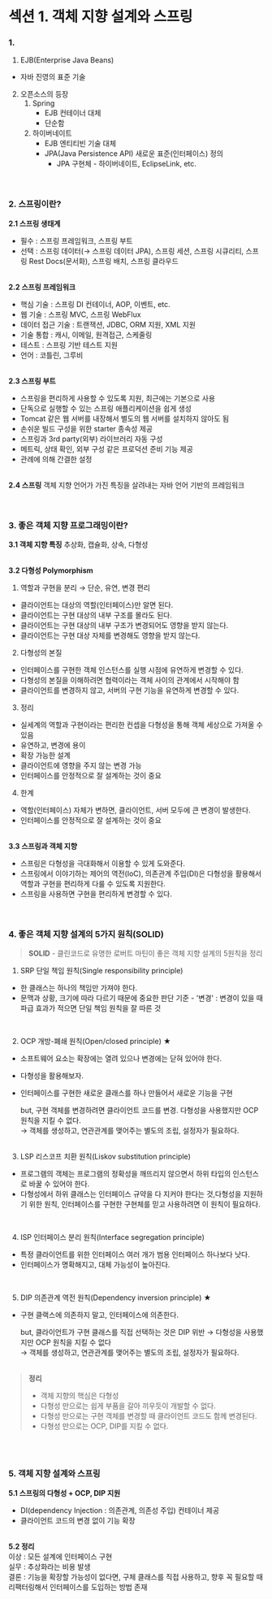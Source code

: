 # 섹션 1. 객체 지향 설계와 스프링

### 1. 
1. EJB(Enterprise Java Beans)   
- 자바 진영의 표준 기술
2. 오픈소스의 등장
   1. Spring
      - EJB 컨테이너 대체
      - 단순함
   2. 하이버네이트
      - EJB 엔티티빈 기술 대체
      - JPA(Java Persistence API) 새로운 표준(인터페이스) 정의
        - JPA 구현체 - 하이버네이트, EclipseLink, etc.
<br><br><br>

### 2. 스프링이란?
**2.1 스프링 생태계**   
- 필수 : 스프링 프레임워크, 스프링 부트
- 선택 : 스프링 데이터(→ 스프링 데이터 JPA), 스프링 세션, 스프링 시큐리티, 스프링 Rest Docs(문서화), 스프링 배치, 스프링 클라우드
<br><br>

**2.2 스프링 프레임워크**   
- 핵심 기술 : 스프링 DI 컨테이너, AOP, 이벤트, etc.
- 웹 기술 : 스프링 MVC, 스프링 WebFlux
- 데이터 접근 기술 : 트랜잭션, JDBC, ORM 지원, XML 지원
- 기술 통합 : 캐시, 이메일, 원격접근, 스케줄링
- 테스트 : 스프링 기반 테스트 지원
- 언어 : 코틀린, 그루비
<br><br>

**2.3 스프링 부트**   
- 스프링을 편리하게 사용할 수 있도록 지원, 최근에는 기본으로 사용
- 단독으로 실행할 수 있는 스프링 애플리케이션을 쉽게 생성
- Tomcat 같은 웹 서버를 내장해서 별도의 웹 서버를 설치하지 않아도 됨
- 손쉬운 빌드 구성을 위한 starter 종속성 제공
- 스프링과 3rd party(외부) 라이브러리 자동 구성
- 메트릭, 상태 확인, 외부 구성 같은 프로덕션 준비 기능 제공
- 관례에 의해 간결한 설정
<br><br>

**2.4 스프링** 객체 지향 언어가 가진 특징을 살려내는 자바 언어 기반의 프레임워크
<br><br><br>

### 3. 좋은 객체 지향 프로그래밍이란?
**3.1 객체 지향 특징** 추상화, 캡슐화, 상속, 다형성   
<br>

**3.2 다형성 Polymorphism**   
1. 역할과 구현을 분리 → 단순, 유연, 변경 편리
- 클라이언트는 대상의 역할(인터페이스)만 알면 된다.
- 클라이언트는 구현 대상의 내부 구조를 몰라도 된다.
- 클라이언트는 구현 대상의 내부 구조가 변경되어도 영향을 받지 않는다.
- 클라이언트는 구현 대상 자체를 변경해도 영향을 받지 않는다.

2. 다형성의 본질
- 인터페이스를 구현한 객체 인스턴스를 실행 시점에 유연하게 변경할 수 있다.
- 다형성의 본질을 이해하려면 협력이라는 객체 사이의 관계에서 시작해야 함
- 클라이언트를 변경하지 않고, 서버의 구현 기능을 유연하게 변경할 수 있다.

3. 정리
- 실세계의 역할과 구현이라는 편리한 컨셉을 다형성을 통해 객체 세상으로 가져올 수 있음
- 유연하고, 변경에 용이
- 확장 가능한 설계
- 클라이언트에 영향을 주지 않는 변경 가능
- 인터페이스를 안정적으로 잘 설계하는 것이 중요

4. 한계
- 역할(인터페이스) 자체가 변하면, 클라이언트, 서버 모두에 큰 변경이 발생한다.
- 인터페이스를 안정적으로 잘 설계하는 것이 중요
<br><br>

**3.3 스프링과 객체 지향**
- 스프링은 다형성을 극대화해서 이용할 수 있게 도와준다.
- 스프링에서 이야기하는 제어의 역전(IoC), 의존관계 주입(DI)은 다형성을 활용해서 역할과 구현을 편리하게 다룰 수 있도록 지원한다.
- 스프링을 사용하면 구현을 편리하게 변경할 수 있다.
<br><br><br>

### 4. 좋은 객체 지향 설계의 5가지 원칙(SOLID)
> **SOLID** - 클린코드로 유명한 로버트 마틴이 좋은 객체 지향 설계의 5원칙을 정리

1. SRP 단일 책임 원칙(Single responsibility principle)
- 한 클래스는 하나의 책임만 가져야 한다.
- 문맥과 상황, 크기에 따라 다르기 때문에 중요한 판단 기준 - '변경' : 변경이 있을 때 파급 효과가 적으면 단일 책임 원칙을 잘 따른 것
<br>

2. OCP 개방-폐쇄 원칙(Open/closed principle) ★
- 소프트웨어 요소는 확장에는 열려 있으나 변경에는 닫혀 있어야 한다.   
- 다형성을 활용해보자.    
- 인터페이스를 구현한 새로운 클래스를 하나 만들어서 새로운 기능을 구현   

   but, 구현 객체를 변경하려면 클라이언트 코드를 변경. 다형성을 사용했지만 OCP 원칙을 지킬 수 없다.   
   → 객체를 생성하고, 연관관계를 맺어주는 별도의 조립, 설정자가 필요하다.
<br><br>

3. LSP 리스코프 치환 원칙(Liskov substitution principle)
- 프로그램의 객체는 프로그램의 정확성을 깨뜨리지 않으면서 하위 타입의 인스턴스로 바꿀 수 있어야 한다.
- 다형성에서 하위 클래스는 인터페이스 규약을 다 지커야 한다는 것,다형성을 지원하기 위한 원칙, 인터페이스를 구현한 구현체를 믿고 사용하려면 이 원칙이 필요하다.
<br>

4. ISP 인터페이스 분리 원칙(Interface segregation principle)
- 특정 클라이언트를 위한 인터페이스 여러 개가 범용 인터페이스 하나보다 낫다.
- 인터페이스가 명확해지고, 대체 가능성이 높아진다.
<br>

5. DIP 의존관계 역전 원칙(Dependency inversion principle) ★
- 구현 클랙스에 의존하지 말고, 인터페이스에 의존한다.

   but, 클라이언트가 구현 클래스를 직접 선택하는 것은 DIP 위반
   → 다형성을 사용했지만 OCP 원칙을 지킬 수 없다   
   → 객체를 생성하고, 연관관계를 맺어주는 별도의 조립, 설정자가 필요하다.
<br><br>

> **정리**
> - 객체 지향의 핵심은 다형성
> - 다형성 만으로는 쉽게 부품을 갈아 끼우듯이 개발할 수 없다.
> - 다형성 만으로는 구현 객체를 변경할 때 클라이언트 코드도 함께 변경된다.
> - 다형성 만으로는 OCP, DIP를 지킬 수 없다.

<br><br>

### 5. 객체 지향 설계와 스프링
**5.1 스프링의 다형성 + OCP, DIP 지원**
- DI(dependency Injection : 의존관계, 의존성 주입) 컨테이너 제공
- 클라이언트 코드의 변경 없이 기능 확장
<br><br>

**5.2 정리**   
이상 : 모든 설계에 인터페이스 구현   
실무 : 추상화라는 비용 발생   
결론 : 기능을 확장할 가능성이 없다면, 구체 클래스를 직접 사용하고, 향후 꼭 필요할 때 리팩터링해서 인터페이스를 도입하는 방법 존재